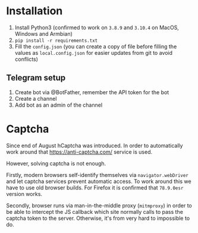 # Installation

1. Install Python3 (confirmed to work on `3.8.9` and `3.10.4` on MacOS, Windows and Armbian)
2. `pip install -r requirements.txt`
3. Fill the `config.json` (you can create a copy of file before filling the values as `local.config.json` for easier updates from git to avoid conflicts)

## Telegram setup

1. Create bot via @BotFather, remember the API token for the bot
2. Create a channel
3. Add bot as an admin of the channel

# Captcha

Since end of August hCaptcha was introduced. In order to automatically work around that https://anti-captcha.com/ service is used.

However, solving captcha is not enough.

Firstly, modern browsers self-identify themselves via `navigator.webDriver` and let captcha services prevent automatic access.
To work around this we have to use old browser builds. For Firefox it is confirmed that `78.9.0esr` version works.

Secondly, browser runs via man-in-the-middle proxy (`mitmproxy`) in order to be able to intercept the JS callback which
site normally calls to pass the captcha token to the server. Otherwise, it's from very hard to impossible to do.